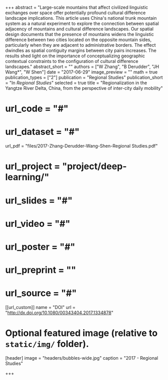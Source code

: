 +++
abstract = "Large-scale mountains that affect civilized linguistic exchanges over space offer potentially profound cultural difference landscape implications. This article uses China's national trunk mountain system as a natural experiment to explore the connection between spatial adjacency of mountains and cultural difference landscapes. Our spatial design documents that the presence of mountains widens the linguistic difference between two cities located on the opposite mountain sides, particularly when they are adjacent to administrative borders. The effect dwindles as spatial contiguity margins between city pairs increases. The results shed light on the importance of conceptualizing geographic contextual constraints to the configuration of cultural difference landscapes."
abstract_short = ""
authors = ["W Zhang", "B Derudder", "JH Wang*", "W Shen"]
date = "2017-06-29"
image_preview = ""
math = true
publication_types = ["2"]
publication = "Regional Studies"
publication_short = "In *Regional Studies*"
selected = true
title = "Regionalization in the Yangtze River Delta, China, from the perspective of inter-city daily mobility"
# url_code = "#"
# url_dataset = "#"
url_pdf = "files/2017-Zhang-Derudder-Wang-Shen-Regional Studies.pdf"
# url_project = "project/deep-learning/"
# url_slides = "#"
# url_video = "#"
# url_poster = "#"
# url_preprint = ""
# url_source = "#"

[[url_custom]]
name = "DOI"
url = "http://dx.doi.org/10.1080/00343404.2017.1334878"

# Optional featured image (relative to `static/img/` folder).
[header]
image = "headers/bubbles-wide.jpg"
caption = "2017 - Regional Studies"

+++


